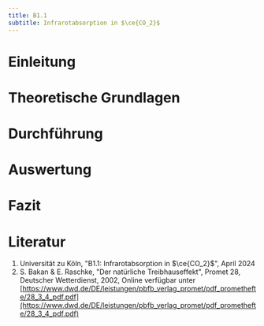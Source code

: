 ```yaml
---
title: B1.1
subtitle: Infrarotabsorption in $\ce{CO_2}$
---
```

# Einleitung

# Theoretische Grundlagen

# Durchführung

# Auswertung

# Fazit

# Literatur
1. Universität zu Köln, "B1.1: Infrarotabsorption in $\ce{CO_2}$", April 2024
2. S. Bakan & E. Raschke, "Der natürliche Treibhauseffekt", Promet 28, Deutscher Wetterdienst, 2002, Online verfügbar unter [https://www.dwd.de/DE/leistungen/pbfb_verlag_promet/pdf_promethefte/28_3_4_pdf.pdf](https://www.dwd.de/DE/leistungen/pbfb_verlag_promet/pdf_promethefte/28_3_4_pdf.pdf)
